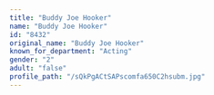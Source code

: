```yaml
---
title: "Buddy Joe Hooker"
name: "Buddy Joe Hooker"
id: "8432"
original_name: "Buddy Joe Hooker"
known_for_department: "Acting"
gender: "2"
adult: "false"
profile_path: "/sQkPgACtSAPscomfa650C2hsubm.jpg"
---
```

